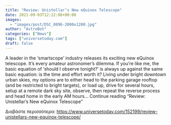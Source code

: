```yaml
---
title: "Review: Unistellar’s New eQuinox Telescope"
date: 2021-09-03T12:22:08+00:00
images:
  - "images/post/DSC_0896-2000x1200.jpg"
author: "AstroBot"
categories: ["News"]
tags: ["universetoday.com"]
draft: false
---
```


A leader in the ‘smartscope’ industry releases its exciting new eQuinox telescope. It’s every amateur astronomer’s dilemma. If you’re like me, the basic equation of ‘should I observe tonight?’ is always up against the same basic equation: is the time and effort worth it? Living under bright downtown urban skies, my options are to either head to the parking garage rooftop (and be restricted to bright targets), or load up, drive for several hours, setup at a remote dark sky site, observe, then repeat the reverse process and head home in the early AM hours… Continue reading “Review: Unistellar’s New eQuinox Telescope” 

Διαβάστε περισσότερα: https://www.universetoday.com/152199/review-unistellars-new-equinox-telescope/
